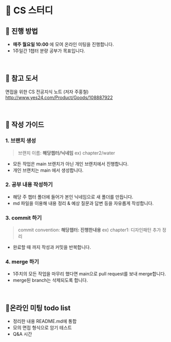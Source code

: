 # :star2: CS 스터디
## :date: 진행 방법
- **매주 월요일 10:00** 에 모여 온라인 미팅을 진행합니다.
- 1주일간 1챕터 분량 공부가 목표입니다.

<br>

## :green_book: 참고 도서
면접을 위한 CS 전공지식 노트 (저자 주홍철)<br>
http://www.yes24.com/Product/Goods/108887922


<br>

## :memo: 작성 가이드
### 1. 브랜치 생성
> 브랜치 이름: **해당챕터/닉네임** ex) chapter2/water
- 모든 작업은 main 브랜치가 아닌 개인 브랜치에서 진행합니다.
- 개인 브랜치는 main 에서 생성합니다.

### 2. 공부 내용 작성하기
- 해당 주 챕터 폴더에 들어가 본인 닉네임으로 새 폴더를 만듭니다.
- md 파일을 이용해 내용 정리 & 예상 질문과 답변 등을 자유롭게 작성합니다.

### 3. commit 하기
> commit convention: **해당챕터: 진행한내용** ex) chapter1: 디자인패턴 추가 정리
- 완료할 때 까지 작성과 커밋을 반복합니다.

### 4. merge 하기
- 1주치의 모든 작업을 마무리 했다면 main으로 pull request를 보내 merge합니다.
- merge된 branch는 삭제되도록 합니다.

<br>

## :dancers:온라인 미팅 todo list
- 정리한 내용 README.md에 통합
- 모의 면접 형식으로 암기 테스트
- Q&A 시간